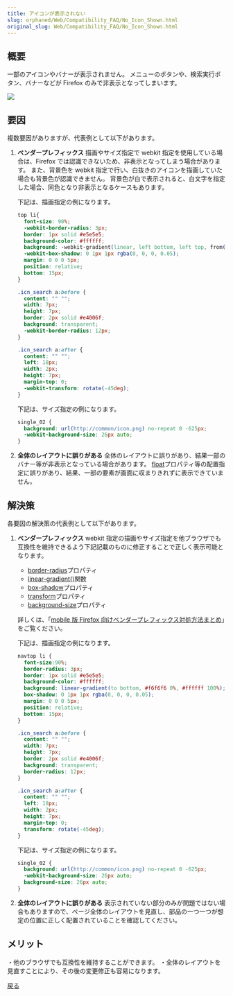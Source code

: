 ```yaml
---
title: アイコンが表示されない
slug: orphaned/Web/Compatibility_FAQ/No_Icon_Shown.html
original_slug: Web/Compatibility_FAQ/No_Icon_Shown.html
---
```

## 概要

一部のアイコンやバナーが表示されません。
メニューのボタンや、検索実行ボタン、バナーなどが Firefox のみで非表示となってしまいます。

![](https://mdn.mozillademos.org/files/9989/0301.jpg)

## 要因

複数要因がありますが、代表例として以下があります。

1. **ベンダープレフィックス**
    描画やサイズ指定で webkit 指定を使用している場合は、Firefox では認識できないため、非表示となってしまう場合があります。
    また、背景色を webkit 指定で行い、白抜きのアイコンを描画していた場合も背景色が認識できません。
    背景色が白で表示されると、白文字を指定した場合、同色となり非表示となるケースもあります。

    下記は、描画指定の例になります。

    ```css
    top li{
      font-size: 90%;
      -webkit-border-radius: 3px;
      border: 1px solid #e5e5e5;
      background-color: #ffffff;
      background: -webkit-gradient(linear, left bottom, left top, from(#f6f6f6), to(#ffffff));
      -webkit-box-shadow: 0 1px 1px rgba(0, 0, 0, 0.05);
      margin: 0 0 0 5px;
      position: relative;
      bottom: 15px;
    }

    .icn_search a:before {
      content: "" "";
      width: 7px;
      height: 7px;
      border: 2px solid #e4006f;
      background: transparent;
      -webkit-border-radius: 12px;
    }

    .icn_search a:after {
      content: "" "";
      left: 18px;
      width: 2px;
      height: 7px;
      margin-top: 0;
      -webkit-transform: rotate(-45deg);
    }
    ```

    下記は、サイズ指定の例になります。

    ```css
    single_02 {
      background: url(http://common/icon.png) no-repeat 0 -625px;
      -webkit-background-size: 26px auto;
    }
    ```

2. **全体のレイアウトに誤りがある**
    全体のレイアウトに誤りがあり、結果一部のバナー等が非表示となっている場合があります。
    [float](/ja/docs/Web/CSS/float)プロパティ等の配置指定に誤りがあり、結果、一部の要素が画面に収まりきれずに表示できていません。

## 解決策

各要因の解決策の代表例として以下があります。

1. **ベンダープレフィックス**
    webkit 指定の描画やサイズ指定を他ブラウザでも互換性を維持できるよう下記記載のものに修正することで正しく表示可能となります。

    - [border-radius](/ja/docs/Web/CSS/border-radius)プロパティ
    - [linear-gradient()](/ja/docs/Web/CSS/linear-gradient)関数
    - [box-shadow](/ja/docs/Web/CSS/box-shadow)プロパティ
    - [transform](/ja/docs/Web/CSS/transform)プロパティ
    - [background-size](/ja/docs/Web/CSS/background-size)プロパティ

    詳しくは、「[mobile 版 Firefox 向けベンダープレフィックス対処方法まとめ](./Tips_Vendor_Prefix.html)」をご覧ください。

    下記は、描画指定の例になります。

    ```css
    navtop li {
      font-size:90%;
      border-radius: 3px;
      border: 1px solid #e5e5e5;
      background-color: #ffffff;
      background: linear-gradient(to bottom, #f6f6f6 0%, #ffffff 100%);
      box-shadow: 0 1px 1px rgba(0, 0, 0, 0.05);
      margin: 0 0 0 5px;
      position: relative;
      bottom: 15px;
    }

    .icn_search a:before {
      content: "" "";
      width: 7px;
      height: 7px;
      border: 2px solid #e4006f;
      background: transparent;
      border-radius: 12px;
    }

    .icn_search a:after {
      content: "" "";
      left: 18px;
      width: 2px;
      height: 7px;
      margin-top: 0;
      transform: rotate(-45deg);
    }
    ```

    下記は、サイズ指定の例になります。

    ```css
    single_02 {
      background: url(http://common/icon.png) no-repeat 0 -625px;
      -webkit-background-size: 26px auto;
      background-size: 26px auto;
    }
    ```

2. **全体のレイアウトに誤りがある**
    表示されていない部分のみが問題ではない場合もありますので、ページ全体のレイアウトを見直し、部品の一つ一つが想定の位置に正しく配置されていることを確認してください。

## メリット

・他のブラウザでも互換性を維持することができます。
・全体のレイアウトを見直すことにより、その後の変更修正も容易になります。

[戻る](/ja/docs/Web/Compatibility_FAQ)
